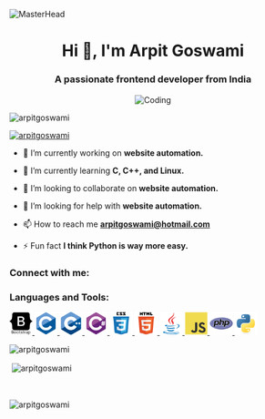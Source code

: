 ![MasterHead](https://cdn.midjourney.com/f87f35d5-7c6e-46a6-8d57-e664dbdd9e45/grid_0.png)

<h1 align="center">Hi 👋, I'm Arpit Goswami</h1>
<h3 align="center">A passionate frontend developer from India</h3>

<center><img align="center" alt="Coding" width="400" src="https://cdn.dribbble.com/users/1059583/screenshots/4171367/coding-freak.gif"></center>

<p align="left"> <img src="https://komarev.com/ghpvc/?username=arpitgoswami&label=Profile%20views&color=0e75b6&style=flat" alt="arpitgoswami" /> </p>

<p align="left"> <a href="https://github.com/ryo-ma/github-profile-trophy"><img src="https://github-profile-trophy.vercel.app/?username=arpitgoswami" alt="arpitgoswami" /></a> </p>

- 🔭 I’m currently working on **website automation.**

- 🌱 I’m currently learning **C, C++, and Linux.**

- 👯 I’m looking to collaborate on **website automation.**

- 🤝 I’m looking for help with **website automation.**

- 📫 How to reach me **arpitgoswami@hotmail.com**

- ⚡ Fun fact **I think Python is way more easy.**

<h3 align="left">Connect with me:</h3>
<p align="left">
</p>

<h3 align="left">Languages and Tools:</h3>
<p align="left"> <a href="https://getbootstrap.com" target="_blank" rel="noreferrer"> <img src="https://raw.githubusercontent.com/devicons/devicon/master/icons/bootstrap/bootstrap-plain-wordmark.svg" alt="bootstrap" width="40" height="40"/> </a> <a href="https://www.cprogramming.com/" target="_blank" rel="noreferrer"> <img src="https://raw.githubusercontent.com/devicons/devicon/master/icons/c/c-original.svg" alt="c" width="40" height="40"/> </a> <a href="https://www.w3schools.com/cpp/" target="_blank" rel="noreferrer"> <img src="https://raw.githubusercontent.com/devicons/devicon/master/icons/cplusplus/cplusplus-original.svg" alt="cplusplus" width="40" height="40"/> </a> <a href="https://www.w3schools.com/cs/" target="_blank" rel="noreferrer"> <img src="https://raw.githubusercontent.com/devicons/devicon/master/icons/csharp/csharp-original.svg" alt="csharp" width="40" height="40"/> </a> <a href="https://www.w3schools.com/css/" target="_blank" rel="noreferrer"> <img src="https://raw.githubusercontent.com/devicons/devicon/master/icons/css3/css3-original-wordmark.svg" alt="css3" width="40" height="40"/> </a> <a href="https://www.w3.org/html/" target="_blank" rel="noreferrer"> <img src="https://raw.githubusercontent.com/devicons/devicon/master/icons/html5/html5-original-wordmark.svg" alt="html5" width="40" height="40"/> </a> <a href="https://www.java.com" target="_blank" rel="noreferrer"> <img src="https://raw.githubusercontent.com/devicons/devicon/master/icons/java/java-original.svg" alt="java" width="40" height="40"/> </a> <a href="https://developer.mozilla.org/en-US/docs/Web/JavaScript" target="_blank" rel="noreferrer"> <img src="https://raw.githubusercontent.com/devicons/devicon/master/icons/javascript/javascript-original.svg" alt="javascript" width="40" height="40"/> </a> <a href="https://www.php.net" target="_blank" rel="noreferrer"> <img src="https://raw.githubusercontent.com/devicons/devicon/master/icons/php/php-original.svg" alt="php" width="40" height="40"/> </a> <a href="https://www.python.org" target="_blank" rel="noreferrer"> <img src="https://raw.githubusercontent.com/devicons/devicon/master/icons/python/python-original.svg" alt="python" width="40" height="40"/> </a> </p>

<p><img align="left" src="https://github-readme-stats.vercel.app/api/top-langs?username=arpitgoswami&show_icons=true&locale=en&layout=compact" alt="arpitgoswami" /></p>

<br>

<p>&nbsp;<img align="center" src="https://github-readme-stats.vercel.app/api?username=arpitgoswami&show_icons=true&locale=en" alt="arpitgoswami" /></p>

<br>

<p><img align="center" src="https://github-readme-streak-stats.herokuapp.com/?user=arpitgoswami&" alt="arpitgoswami" /></p>
